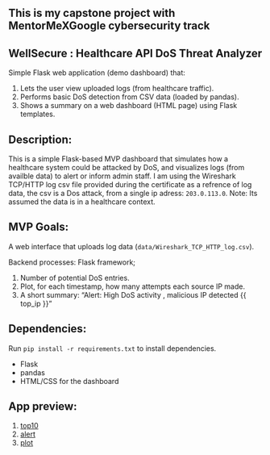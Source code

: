 ## This is my capstone project with MentorMeXGoogle cybersecurity track

## WellSecure : Healthcare API DoS Threat Analyzer
Simple Flask web application (demo dashboard) that:
1. Lets the user view uploaded logs (from healthcare traffic).
2. Performs basic DoS detection from CSV data (loaded by pandas).
3. Shows a summary on a web dashboard (HTML page) using Flask templates.

## Description:
This is a simple Flask-based MVP dashboard that simulates how a healthcare system could be attacked by DoS, and visualizes logs (from availble data) to alert or inform admin staff.
I am using the  Wireshark TCP/HTTP log csv file provided during the certificate as a refrence of log data, the csv is a Dos attack, from a single ip adress: `203.0.113.0`.
Note: Its assumed the data is in a healthcare context.

## MVP Goals:
A web interface that uploads log data (`data/Wireshark_TCP_HTTP_log.csv`).

Backend processes: Flask framework;
1. Number of potential DoS entries.
2. Plot, for each timestamp, how many attempts each source IP made.
3. A short summary: “Alert: High DoS activity , malicious IP detected {{ top_ip }}”

## Dependencies:
Run `pip install -r requirements.txt` to install dependencies.
- Flask
- pandas
- HTML/CSS for the dashboard

## App preview:
1. [top10](screenshots/top10.png)
2. [alert](screenshots/alert.png)
3. [plot](screenshots/plot.png)
